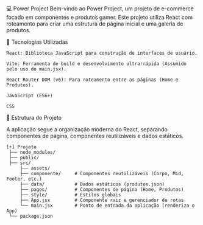 💻 Power Project
Bem-vindo ao Power Project, um projeto de e-commerce focado em componentes e produtos gamer. Este projeto utiliza React com roteamento para criar uma estrutura de página inicial e uma galeria de produtos.

🚀 Tecnologias Utilizadas

    React: Biblioteca JavaScript para construção de interfaces de usuário.

    Vite: Ferramenta de build e desenvolvimento ultrarrápida (Assumido pelo uso do main.jsx).

    React Router DOM (v6): Para roteamento entre as páginas (Home e Produtos).

    JavaScript (ES6+)

    CSS

  📂 Estrutura do Projeto

A aplicação segue a organização moderna do React, separando componentes de página, componentes reutilizáveis e dados estáticos.

    [+] Projeto
     ├── node_modules/
     ├── public/
     ├── src/
         ├── assets/
         ├── componente/     # Componentes reutilizáveis (Corpo, Mid, Footer, etc.)
         ├── data/           # Dados estáticos (produtos.json)
         ├── pages/          # Componentes de página (Home, Produtos)
         ├── style/          # Estilos globais
         ├── App.jsx         # Componente raiz e gerenciador de rotas
         └── main.jsx        # Ponto de entrada da aplicação (renderiza o App)
     └── package.json

  

